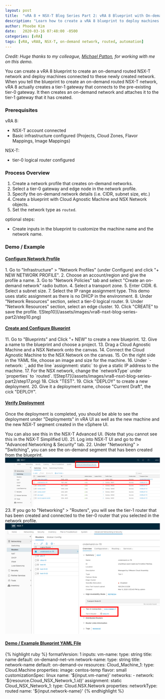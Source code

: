 ```yaml
---
layout: post
title:  "vRA 8 + NSX-T Blog Series Part 2: vRA 8 Blueprint with On-demand Routed NSX-T Networks"
description: "Learn how to create a vRA 8 blueprint to deploy machines on routed NSX-T networks created on-demand."
author: Phoebe Kim
date:   2020-03-16 07:48:00 -0500
categories: [vRA]
tags: [vRA, vRA8, NSX-T, on-demand network, routed, automation]
---
```


<i>Credit: Huge thanks to my colleague, <a href="https://www.linkedin.com/in/pattonmichael/" target="_blank" rel="noopener noreferrer">Michael Patton</a>, for working with me on this demo.</i> 


You can create a vRA 8 blueprint to create an on-demand routed NSX-T network and deploy machines connected to these newly created network. When you tell the blueprint to create an on-demand routed NSX-T network, vRA 8 actually creates a tier-1 gateway that connects to the pre-existing tier-0 gateway. It then creates an on-demand network and attaches it to the tier-1 gateway that it has created.


### Prerequisites
vRA 8:
* NSX-T account connected
* Basic infrastructure configured (Projects, Cloud Zones, Flavor Mappings, Image Mappings)

NSX-T:
* tier-0 logical router configured


### Process Overview
1. Create a network profile that creates on-demand networks. 
2. Select a tier-0 gateway and edge node in the network profile.
3. Specify the on-demand network details (i.e. CIDR, subnet size, etc.)
4. Create a blueprint with Cloud Agnostic Machine and NSX Network objects.
5. Set the network type as `routed`. 

optional steps:
* Create inputs in the blueprint to customize the machine name and the network name.


### Demo / Example

<h4><u>Configure Network Profile</u></h4>
1. Go to "Infrastructure" > "Network Profiles" (under Configure) and click "+ NEW NETWORK PROFILE".
2. Choose an account/region and give the profile a name.
3. Go to "Network Policies" tab and select "Create an on-demand network" radio button. 
4. Select a transport zone. 
5. Enter CIDR.
6. Select a subnet size.
7. Select the IP range assignment type. This demo uses static assignment as there is no DHCP in the environment. 
8. Under "Network Resources" section, select a tier-0 logical router.
9. Under "Network Resources" section, select an edge cluster. 
10. Click "CREATE" to save the profile. 
![Step10](/assets/images/vra8-nsxt-blog-series-part2/step10.png)

<h4><u>Create and Configure Blueprint</u></h4>
11. Go to "Blueprints" and Click "+ NEW" to create a new blueprint.
12. Give a name to the blueprint and choose a project.
13. Drag a Cloud Agnostic Machine and a NSX Network onto the canvas. 
14. Connect the Cloud Agnostic Machine to the NSX Network on the canvas. 
15. On the right side in the YAML file, choose an image and size for the machine. 
16. Under `- network: `, add the line `assignment: static` to give a static IP address to the machine.
17. For the NSX network, change the `networkType` under `properties` to `routed`.
![Step17](/assets/images/vra8-nsxt-blog-series-part2/step17.png)
18. Click "TEST".
19. Click "DEPLOY" to create a new deployment.
20. Give it a deployment name, choose "Current Draft", the cick "DEPLOY".

<h4><u>Verify Deployment</u></h4>
Once the deployment is completed, you should be able to see the deployment under "Deployments" in vRA UI as well as the new machine and the new NSX-T segment created in the vSphere UI.

You can also see this in the NSX-T Advanced UI. (Note that you cannot see this in the NSX-T Simplified UI).
21. Log into NSX-T UI and go to the "Advanced Networking & Security" tab.
22. Under "Networking" > "Switching", you can see the on-demand segment that has been created from the blueprint.
![Step22](/assets/images/vra8-nsxt-blog-series-part2/step22.png)
23. If you go to "Networking" > "Routers", you will see the tier-1 router that has been created and connected to the tier-0 router that you selected in the network profile.
![Step23](/assets/images/vra8-nsxt-blog-series-part2/step23.png)

<h4><u>Demo / Example Blueprint YAML File</u></h4>
{% highlight ruby %}
formatVersion: 1
inputs:
  vm-name:
    type: string
    title: name
    default: on-demand-net-vm
  network-name:
    type: string
    title: network-name
    default: on-demand-ov
resources:
  Cloud_Machine_1:
    type: Cloud.Machine
    properties:
      image: centos-temp
      flavor: small
      customizationSpec: linux
      name: '${input.vm-name}'
      networks:
        - network: '${resource.Cloud_NSX_Network_1.id}'
          assignment: static
  Cloud_NSX_Network_1:
    type: Cloud.NSX.Network
    properties:
      networkType: routed
      name: '${input.network-name}'
{% endhighlight %}
